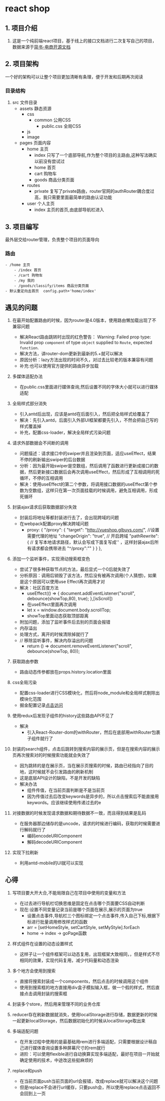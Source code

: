 # react shop
## **1. 项目介绍**
1. 这是一个纯前端react项目，基于线上的接口文档进行二次复写自己的项目，数据来源于[简书-电商开源文档](https://www.jianshu.com/p/a5bad5245fa5)

## **2. 项目架构**
一个好的架构可以让整个项目更加清晰有条理，便于开发和后期再次阅读

### **目录结构**
1. src 文件目录
    - assets 静态资源
        - css
            - common 公用CSS
                - public.css 全局CSS
        - js
        - image
    - pages  页面内容
        - home 主页
            - index 只写了一个底部导航,作为整个项目的主路由,这种写法确实以前没有尝试过
            - home 首页
            - cart 购物车
            - goods 商品分类页面
        - routes
            - private 复写了private路由，router官网的authRouter耦合度过高，我只需要里面最简单的路由认证功能
        - user  个人主页
            - index  主页的首页,由底部导航栏进入

## **3. 项目编写**
最外层交给router管理，负责整个项目的页面导向
### 路由
    - /home 主页
        - /index 首页
        - /cart 购物车
        - /my 我的
        - /goods/classify/items 商品分类页面
    - 默认重定向去首页  config.path+'home/index'

## 遇见的问题
1. 在最开始配置路由的时候，因为router是4.0版本，使用路由懒加载出现了不兼容问题
    - 解决React路由跳转时出现的红色警告： Warning: Failed prop type: Invalid prop `component` of type `object` supplied to `Route`, expected `function`.
    - 解决方法，讲router-dom更新到最新的5.+就可以解决
    - 原因分析：lazy方法出现的时间不久，对过去比较老的版本兼容有问题
    - 补充:也可以使用官方提供的路由异步加载

2. 多媒体适配办法
    - 在public.css里面进行媒体查询,然后设置不同的字体大小就可以进行媒体适配

3. 全局样式部分消失
    - 引入antd后出现，应该是antd在后面引入，然后把全局样式给覆盖了
    - 解决：先引入antd，后面引入外部UI框架都要先引入，不然会把自己写的样式覆盖掉
    - 补充，配置css-loader，解决全局样式污染问题

4. 请求外部数据会不间断的调用
    - 问题描述：请求接口中的swiper并且渲染到页面，适应useEffect，结果不停的刷新输出swiper的后台数据
    - 分析：因为最开始swiper是空数组，然后调用了函数进行更新成接口的数据，然后更新接口数据后会再次调用useEffect，然后形成了互相调用的死循环，不停的互相调用
    - 解决：使用useEffect的第二个参数，将调用接口数据的useEffect第个参数为空数组，这样只在第一次页面挂载的时候调用，避免互相调用，形成死循环

5. 封装ajax请求后获取数据部分失效
    - 封装后将地址等都封装进行去了，会出现跨域的问题
    - 在webpack配置proxy解决跨域问题
        - proxy: {
            "/proxy": {
                "target": "http://vueshop.glbuys.com/", //设置需要代理的地址
                "changeOrigin": "true", // 开启跨域
                "pathRewrite": { // 复写本地请求路径，默认会写成下面复写成''  ，这样封装ajax后所有请求都会携带进去
                "^/proxy":""
                }
            }
        },

6. 添加一个监听事件，实现滑动搜索框变色
    - 尝试了很多种获取节点的方法，最后显式一个0后就失效了
    - 分析原因：调用后销毁了该方法，然后没有被再次调用(个人猜想)，如果是这个原因可以使用use
    Effect再次调用才对
    - 解决：社区百度方法
        - useEffect(() => {
            document.addEventListener("scroll", debounce(showTop,80), true);
        },[isScroll]) 
        - 在useEffect里面再次调用
        - let x = window.document.body.scrollTop;
        - showTop里面动态获取顶部距离
    - 附加问题，添加了监听事件后去别的页面会报错
    - 内存溢出
    - 处理方式，离开的时候清除掉就行了
    - // 移除监听事件，解决内存溢出的问题
        - return () => document.removeEventListener("scroll", debounce(showTop, 80));

7. 获取路由参数
    - 路由动态传参都放在props.history.location里面

8. css全局污染
    - 配置css-loader进行CSS模块化，然后将node_module和全局样式剔除出模块化范围
    - 掘金配置记录[点击访问](https://juejin.cn/post/6967621876126318605)

9. 使用redux后发现子组件的history这些路由API不见了
    - 解决
        - 引入React-Router-dom的withRouter，然后在底部用withRouter包裹子组件就行了

10. 封装的search组件，点击后跳转到搜索内容的展示页，但是在搜索内容的展示页再次搜索对的时候搜索功能就会失效了
    - 因为跳转的是在展示页，当在展示页搜索的时候，路由已经指向了目的地，这时候就不会引发路由的刷新机制
    - 这是底层API设计的缺陷，不是开发的缺陷
    - 解决办法
        - 组件传值，在当前页面判断是不是当前页
        - 因为传值过去后改变keywords是异步的，所以点击搜索后不能直接用keywords。应该继续使用传递过去的e

11. 对接数据的时候发现请求数据和期待数据不一致，而且得到结果是乱码
    - 在服务器那边储存的是uncode，请求的时候进行编码，获取的时候需要进行解码就行了
        - 编码encodeURIComponent
        - 解码decodeURIComponent

12. 实现下拉刷新
    - 利用antd-mobile的UI就可以实现

## 心得
1. 写项目要大开大合,不能局限自己在项目中使用的变量和方法
    - 在过去进行导航栏切换思维是固定在点击哪个页面要CSS自动判断
    - 现在:设置不同变量记录当前是哪个页面在展示,展示的页面为true
        - 设置点击事件,导航栏三个图标绑定一个点击事件,传入自己下标,根据下标进行批量调用修改样式的函数
        - arr = [setHomeStyle, setCartStyle, setMyStyle].forEach
        - home -> index -> goPage函数

2. 样式组件在设置的动态设置样式
    - 这样子让一个组件框架可以动态复用，出现框架大致相同，，但是样式不尽相同的效果，实现代码复用，减少代码量和动态渲染

3. 多个地方会使用到搜索
    - 直接将搜索封装成一个components，然后点击的时候调用这个组件
    - 使用到搜索框的地方直接用div盒子模拟输入框，做一个假的样式，然后直接点击调用封装的搜索框

4. 封装多个store，然后用来管理不同的业务仓库

5. reducer存在刷新数据就消失，使用localStorage进行存储，数据更新的时候一起更新localStorage，然后数据初始化的时候从localStorage取出来

6. 多端适配问题
    - 在开发过程中使用的是最基础用rem进行多端适配，只需要根据设计稿自己进行媒体查询设置多种屏幕尺寸的rem就行
    - 进阶：可以使用flexible进行自动换算实现多端适配，最好在项目一开始就确定使用的技术，中途改这些挺麻烦的

7. replace和push
    - 在当前页面push当前页面的url会报错，改成replace就可以解决这个问题
    - 但是replace不会进行url缓存，只要push会，所以使用replace点击返回不会回到上一页